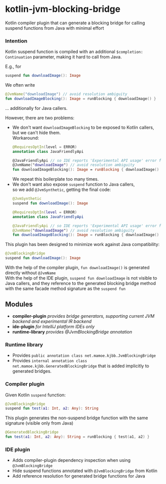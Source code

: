 # kotlin-jvm-blocking-bridge
Kotlin compiler plugin that can generate a blocking bridge for calling suspend functions from Java with minimal effort

### Intention
Kotlin suspend function is compiled with an additional `$completion: Continuation` parameter, making it hard to call from Java.

E.g., for
```kotlin
suspend fun downloadImage(): Image
```
We often write
```kotlin
@JvmName("downloadImage") // avoid resolution ambiguity
fun downloadImageBlocking(): Image = runBlocking { downloadImage() }
```
... additionally for Java callers.

However, there are two problems:
- We don't want `downloadImageBlocking` to be exposed to Kotlin callers, but we can't hide them.  
  Workaround:
  ```kotlin
  @RequiresOptIn(level = ERROR)
  annotation class JavaFriendlyApi
  
  @JavaFriendlyApi // so IDE reports 'Experimental API usage' error for calling from Kotlin.
  @JvmName("downloadImage") // avoid resolution ambiguity
  fun downloadImageBlocking(): Image = runBlocking { downloadImage() }
  ```
  We repeat this boilerplate too many times.
- We don't want also expose `suspend` function to Java callers,  
  so we add `@JvmSynthetic`, getting the final code:
  ```kotlin
  @JvmSynthetic
  suspend fun downloadImage(): Image

  @RequiresOptIn(level = ERROR)
  annotation class JavaFriendlyApi
  
  @JavaFriendlyApi // so IDE reports 'Experimental API usage' error for calling from Kotlin.
  @JvmName("downloadImage") // avoid resolution ambiguity
  fun downloadImageBlocking(): Image = runBlocking { downloadImage() }
  ```

This plugin has been designed to minimize work against Java compatibility:
```kotlin
@JvmBlockingBridge
suspend fun downloadImage(): Image
```
With the help of the compiler plugin, `fun downloadImage()` is generated directly without `@JvmName`  
With the help of the IDE plugin, `suspend fun downloadImage` is not visible to Java callers, and they reference to the generated blocking bridge method with the same facade method signature as the `suspend fun`


## Modules
- **compiler-plugin**  *provides bridge generators, supporting current JVM backend and experimental IR backend*
- **ide-plugin**  *for IntelliJ platform IDEs only*
- **runtime-library**  *provides @JvmBlockingBridge annotation*

### Runtime library

- Provides `public annotation class net.mamoe.kjbb.JvmBlockingBridge`
- Provides `internal annotation class net.mamoe.kjbb.GeneratedBlockingBridge` that is added implicitly to generated bridges.

### Compiler plugin

Given Kotlin `suspend` function:
```kotlin
@JvmBlockingBridge
suspend fun test(a1: Int, a2: Any): String
```

This plugin generates the non-suspend bridge function with the same signature (visible only from Java)
```kotlin
@GeneratedBlockingBridge
fun test(a1: Int, a2: Any): String = runBlocking { test(a1, a2) }
```

### IDE plugin

- Adds compiler-plugin dependency inspection when using `@JvmBlockingBridge`
- Hide suspend functions annotated with `@JvmBlockingBridge` from Kotlin
- Add reference resolution for generated bridge functions for Java

